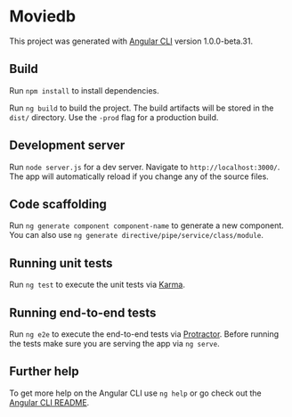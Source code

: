 # Moviedb

This project was generated with [Angular CLI](https://github.com/angular/angular-cli) version 1.0.0-beta.31.

## Build

Run `npm install` to install dependencies.

Run `ng build` to build the project. The build artifacts will be stored in the `dist/` directory. Use the `-prod` flag for a production build.

## Development server
Run `node server.js` for a dev server. Navigate to `http://localhost:3000/`. The app will automatically reload if you change any of the source files.

## Code scaffolding

Run `ng generate component component-name` to generate a new component. You can also use `ng generate directive/pipe/service/class/module`.

## Running unit tests

Run `ng test` to execute the unit tests via [Karma](https://karma-runner.github.io).

## Running end-to-end tests

Run `ng e2e` to execute the end-to-end tests via [Protractor](http://www.protractortest.org/).
Before running the tests make sure you are serving the app via `ng serve`.

## Further help

To get more help on the Angular CLI use `ng help` or go check out the [Angular CLI README](https://github.com/angular/angular-cli/blob/master/README.md).
